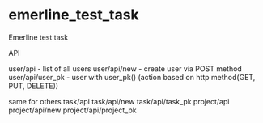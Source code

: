 # emerline_test_task

Emerline test task

API

user/api - list of all users
user/api/new - create user via POST method
user/api/user_pk -  user with user_pk() (action based on http method(GET, PUT, DELETE))

same for others
task/api
task/api/new
task/api/task_pk
project/api
project/api/new
project/api/project_pk

